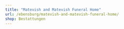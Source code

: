 ```yaml
---
title: "Matevish and Matevish Funeral Home"
url: /ebensburg/matevish-and-matevish-funeral-home/
shop: Bestattungen
---
```

